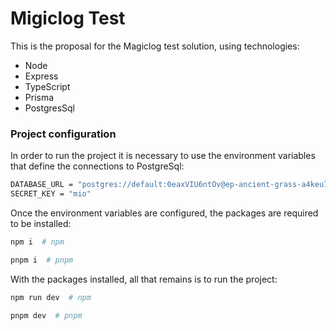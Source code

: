 # Migiclog Test

This is the proposal for the Magiclog test solution, using technologies:

- Node
- Express
- TypeScript
- Prisma
- PostgresSql

### Project configuration

In order to run the project it is necessary to use the environment variables that define the connections to PostgreSql:

```sh
DATABASE_URL = "postgres://default:0eaxVIU6ntOv@ep-ancient-grass-a4keu7u1.us-east-1.aws.neon.tech:5432/verceldb?sslmode=require"
SECRET_KEY = "mio"
```

Once the environment variables are configured, the packages are required to be installed:

```sh
npm i  # npm
```

```sh
pnpm i  # pnpm
```

With the packages installed, all that remains is to run the project:

```sh
npm run dev  # npm
```

```sh
pnpm dev  # pnpm
```
